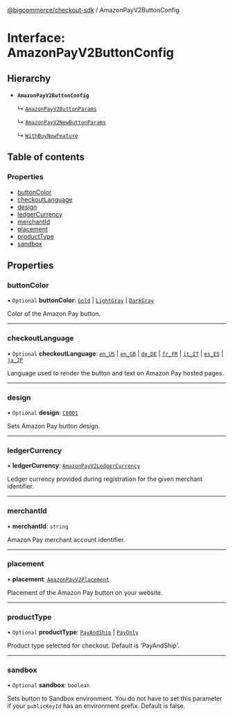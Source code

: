 [@bigcommerce/checkout-sdk](../README.md) / AmazonPayV2ButtonConfig

# Interface: AmazonPayV2ButtonConfig

## Hierarchy

- **`AmazonPayV2ButtonConfig`**

  ↳ [`AmazonPayV2ButtonParams`](AmazonPayV2ButtonParams.md)

  ↳ [`AmazonPayV2NewButtonParams`](AmazonPayV2NewButtonParams.md)

  ↳ [`WithBuyNowFeature`](WithBuyNowFeature.md)

## Table of contents

### Properties

- [buttonColor](AmazonPayV2ButtonConfig.md#buttoncolor)
- [checkoutLanguage](AmazonPayV2ButtonConfig.md#checkoutlanguage)
- [design](AmazonPayV2ButtonConfig.md#design)
- [ledgerCurrency](AmazonPayV2ButtonConfig.md#ledgercurrency)
- [merchantId](AmazonPayV2ButtonConfig.md#merchantid)
- [placement](AmazonPayV2ButtonConfig.md#placement)
- [productType](AmazonPayV2ButtonConfig.md#producttype)
- [sandbox](AmazonPayV2ButtonConfig.md#sandbox)

## Properties

### buttonColor

• `Optional` **buttonColor**: [`Gold`](../enums/AmazonPayV2ButtonColor.md#gold) \| [`LightGray`](../enums/AmazonPayV2ButtonColor.md#lightgray) \| [`DarkGray`](../enums/AmazonPayV2ButtonColor.md#darkgray)

Color of the Amazon Pay button.

___

### checkoutLanguage

• `Optional` **checkoutLanguage**: [`en_US`](../enums/AmazonPayV2CheckoutLanguage.md#en_us) \| [`en_GB`](../enums/AmazonPayV2CheckoutLanguage.md#en_gb) \| [`de_DE`](../enums/AmazonPayV2CheckoutLanguage.md#de_de) \| [`fr_FR`](../enums/AmazonPayV2CheckoutLanguage.md#fr_fr) \| [`it_IT`](../enums/AmazonPayV2CheckoutLanguage.md#it_it) \| [`es_ES`](../enums/AmazonPayV2CheckoutLanguage.md#es_es) \| [`ja_JP`](../enums/AmazonPayV2CheckoutLanguage.md#ja_jp)

Language used to render the button and text on Amazon Pay hosted pages.

___

### design

• `Optional` **design**: [`C0001`](../enums/AmazonPayV2ButtonDesign.md#c0001)

Sets Amazon Pay button design.

___

### ledgerCurrency

• **ledgerCurrency**: [`AmazonPayV2LedgerCurrency`](../enums/AmazonPayV2LedgerCurrency.md)

Ledger currency provided during registration for the given merchant identifier.

___

### merchantId

• **merchantId**: `string`

Amazon Pay merchant account identifier.

___

### placement

• **placement**: [`AmazonPayV2Placement`](../enums/AmazonPayV2Placement.md)

Placement of the Amazon Pay button on your website.

___

### productType

• `Optional` **productType**: [`PayAndShip`](../enums/AmazonPayV2PayOptions.md#payandship) \| [`PayOnly`](../enums/AmazonPayV2PayOptions.md#payonly)

Product type selected for checkout. Default is 'PayAndShip'.

___

### sandbox

• `Optional` **sandbox**: `boolean`

Sets button to Sandbox environment. You do not have to set this parameter
if your `publicKeyId` has an environment prefix. Default is false.
